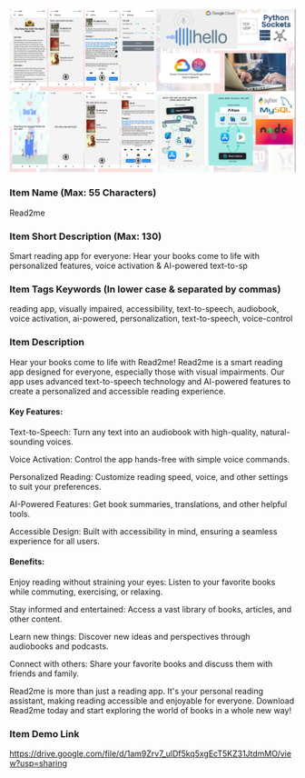 ![image overview](./preview_read4blind.png)


### Item Name (Max: 55 Characters)
Read2me

### Item Short Description (Max: 130)
Smart reading app for everyone: Hear your books come to life with personalized features, voice activation & AI-powered text-to-sp

### Item Tags Keywords (In lower case & separated by commas)
reading app, visually impaired, accessibility, text-to-speech, audiobook, voice activation, ai-powered, personalization, text-to-speech, voice-control


### Item Description
Hear your books come to life with Read2me!
Read2me is a smart reading app designed for everyone, especially those with visual impairments. Our app uses advanced text-to-speech technology and AI-powered features to create a personalized and accessible reading experience.


#### Key Features:

Text-to-Speech: Turn any text into an audiobook with high-quality, natural-sounding voices.

Voice Activation: Control the app hands-free with simple voice commands.

Personalized Reading: Customize reading speed, voice, and other settings to suit your preferences.

AI-Powered Features: Get book summaries, translations, and other helpful tools.

Accessible Design: Built with accessibility in mind, ensuring a seamless experience for all users.


#### Benefits:

Enjoy reading without straining your eyes: Listen to your favorite books while commuting, exercising, or relaxing.

Stay informed and entertained: Access a vast library of books, articles, and other content.

Learn new things: Discover new ideas and perspectives through audiobooks and podcasts.

Connect with others: Share your favorite books and discuss them with friends and family.

Read2me is more than just a reading app. It's your personal reading assistant, making reading accessible and enjoyable for everyone. Download Read2me today and start exploring the world of books in a whole new way!


### Item Demo Link
https://drive.google.com/file/d/1am9Zrv7_ulDf5kq5xgEcT5KZ31JtdmMO/view?usp=sharing
